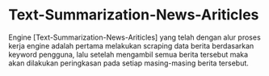# Text-Summarization-News-Ariticles
 
Engine [Text-Summarization-News-Ariticles] yang telah dengan alur proses kerja engine adalah pertama melakukan scraping data berita berdasarkan keyword pengguna, lalu setelah mengambil semua berita tersebut maka akan dilakukan peringkasan pada setiap masing-masing berita tersebut.
